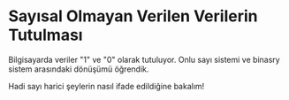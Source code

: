 Sayısal Olmayan Verilen Verilerin Tutulması
======

Bilgisayarda veriler "1" ve "0" olarak tutuluyor. Onlu sayı sistemi ve binasry sistem arasındaki dönüşümü öğrendik.

Hadi sayı harici şeylerin nasıl ifade edildiğine bakalım!
